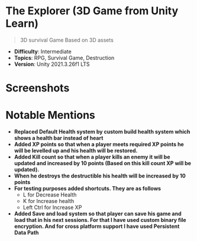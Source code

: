 # The Explorer (3D Game from Unity Learn)
>  3D survival Game Based on 3D assets

- **Difficulty**: Intermediate
- **Topics**: RPG, Survival Game, Destruction
- **Version**: Unity 2021.3.26f1 LTS

# Screenshots


# Notable Mentions

* **Replaced Default Health system by custom build health system which shows a health bar instead of heart**
* **Added XP points so that when a player meets required XP points he will be levelled up and his health will be restored.**
* **Added Kill count so that when a player kills an enemy it will be updated and increased by 10 points (Based on this kill count XP will be updated).**
* **When he destroys the destructible his health will be increased by 10 points**
* **For testing purposes added shortcuts. They are as follows**
    * L for Decrease Health
    * K for Increase health
    * Left Ctrl for Increase XP
* **Added Save and load system so that player can save his game and load that in his next sessions. For that I have used custom binary file encryption. And for cross platform support I have used Persistent Data Path**
